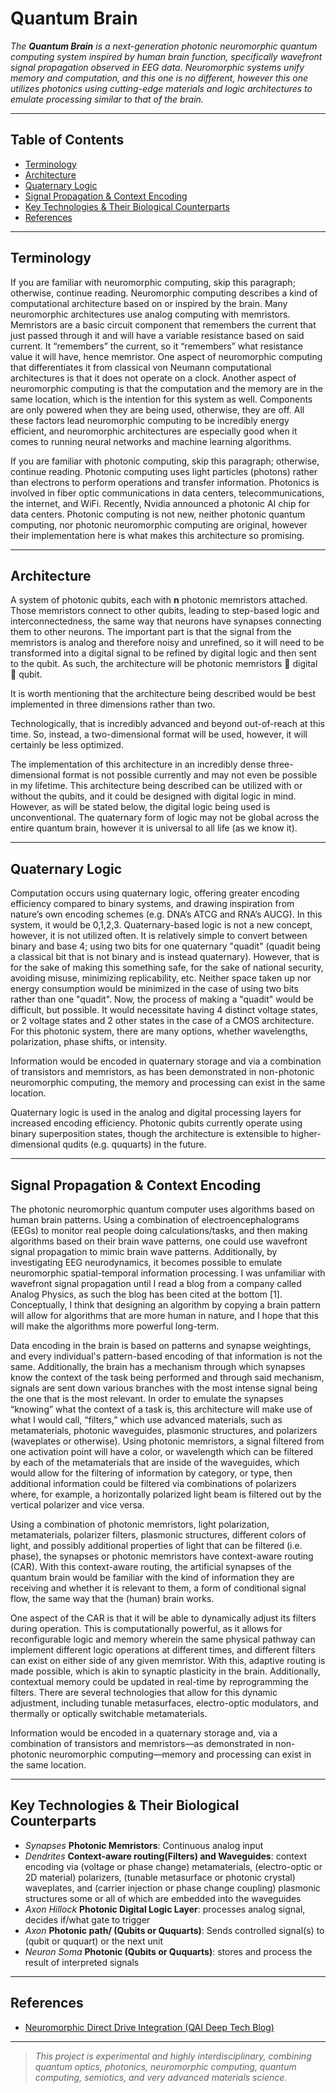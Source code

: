 # Quantum Brain

_The **Quantum Brain** is a next-generation photonic neuromorphic quantum computing system inspired by human brain function, specifically wavefront signal propagation observed in EEG data. Neuromorphic systems unify memory and computation, and this one is no different, however this one utilizes photonics using cutting-edge materials and logic architectures to emulate processing similar to that of the brain._

---

## Table of Contents

- [Terminology](#terminology)
- [Architecture](#architecture)
- [Quaternary Logic](#quaternary-logic)
- [Signal Propagation & Context Encoding](#signal-propagation--context-encoding)
- [Key Technologies & Their Biological Counterparts](#key-technologies—their-biological-counterparts)
- [References](#references)

---

## Terminology

If you are familiar with neuromorphic computing, skip this paragraph; otherwise, continue reading. Neuromorphic computing describes a kind of computational architecture based on or inspired by the brain. Many neuromorphic architectures use analog computing with memristors. Memristors are a basic circuit component that remembers the current that just passed through it and will have a variable resistance based on said current. It “remembers” the current, so it “remembers” what resistance value it will have, hence memristor. One aspect of neuromorphic computing that differentiates it from classical von Neumann computational architectures is that it does not operate on a clock. Another aspect of neuromorphic computing is that the computation and the memory are in the same location, which is the intention for this system as well. Components are only powered when they are being used, otherwise, they are off. All these factors lead neuromorphic computing to be incredibly energy efficient, and neuromorphic architectures are especially good when it comes to running neural networks and machine learning algorithms.

If you are familiar with photonic computing, skip this paragraph; otherwise, continue reading. Photonic computing uses light particles (photons) rather than electrons to perform operations and transfer information. Photonics is involved in fiber optic communications in data centers, telecommunications, the internet, and WiFi. Recently, Nvidia announced a photonic AI chip for data centers. Photonic computing is not new, neither photonic quantum computing, nor photonic neuromorphic computing are original, however their implementation here is what makes this architecture so promising.

---

## Architecture

A system of photonic qubits, each with **n** photonic memristors attached. Those memristors connect to other qubits, leading to step-based logic and interconnectedness, the same way that neurons have synapses connecting them to other neurons. The important part is that the signal from the memristors is analog and therefore noisy and unrefined, so it will need to be transformed into a digital signal to be refined by digital logic and then sent to the qubit. As such, the architecture will be photonic memristors  digital  qubit.

It is worth mentioning that the architecture being described would be best implemented in three dimensions rather than two.

Technologically, that is incredibly advanced and beyond out-of-reach at this time. So, instead, a two-dimensional format will be used, however, it will certainly be less optimized.

The implementation of this architecture in an incredibly dense three-dimensional format is not possible currently and may not even be possible in my lifetime. This architecture being described can be utilized with or without the qubits, and it could be designed with digital logic in mind. However, as will be stated below, the digital logic being used is unconventional. The quaternary form of logic may not be global across the entire quantum brain, however it is universal to all life (as we know it).

---

## Quaternary Logic

Computation occurs using quaternary logic, offering greater encoding efficiency compared to binary systems, and drawing inspiration from nature’s own encoding schemes (e.g. DNA’s ATCG and RNA’s AUCG). In this system, it would be 0,1,2,3. Quaternary-based logic is not a new concept, however, it is not utilized often. It is relatively simple to convert between binary and base 4; using two bits for one quaternary "quadit" (quadit being a classical bit that is not binary and is instead quaternary). However, that is for the sake of making this something safe, for the sake of national security, avoiding misuse, minimizing replicability, etc. Neither space taken up nor energy consumption would be minimized in the case of using two bits rather than one "quadit". Now, the process of making a "quadit" would be difficult, but possible. It would necessitate having 4 distinct voltage states, or 2 voltage states and 2 other states in the case of a CMOS architecture. For this photonic system, there are many options, whether wavelengths, polarization, phase shifts, or intensity.

Information would be encoded in quaternary storage and via a combination of transistors and memristors, as has been demonstrated in non-photonic neuromorphic computing, the memory and processing can exist in the same location.


Quaternary logic is used in the analog and digital processing layers for increased encoding efficiency. Photonic qubits currently operate using binary superposition states, though the architecture is extensible to higher-dimensional qudits (e.g. ququarts) in the future.

---

## Signal Propagation & Context Encoding

The photonic neuromorphic quantum computer uses algorithms based on human brain patterns. Using a combination of electroencephalograms (EEGs) to monitor real people doing calculations/tasks, and then making algorithms based on their brain wave patterns, one could use wavefront signal propagation to mimic brain wave patterns. Additionally, by investigating EEG neurodynamics, it becomes possible to emulate neuromorphic spatial-temporal information processing. I was unfamiliar with wavefront signal propagation until I read a blog from a company called Analog Physics, as such the blog has been cited at the bottom [1]. Conceptually, I think that designing an algorithm by copying a brain pattern will allow for algorithms that are more human in nature, and I hope that this will make the algorithms more powerful long-term.

Data encoding in the brain is based on patterns and synapse weightings, and every individual's pattern-based encoding of that information is not the same. Additionally, the brain has a mechanism through which synapses know the context of the task being performed and through said mechanism, signals are sent down various branches with the most intense signal being the one that is the most relevant. In order to emulate the synapses “knowing” what the context of a task is, this architecture will make use of what I would call, “filters,”  which use advanced materials, such as metamaterials, photonic waveguides, plasmonic structures, and polarizers (waveplates or otherwise). Using photonic memristors, a signal filtered from one activation point will have a color, or wavelength which can be filtered by each of the metamaterials that are inside of the waveguides, which would allow for the filtering of information by category, or type, then additional information could be filtered via combinations of polarizers where, for example, a horizontally polarized light beam is filtered out by the vertical polarizer and vice versa. 

Using a combination of photonic memristors, light polarization, metamaterials, polarizer filters, plasmonic structures, different colors of light, and possibly additional properties of light that can be filtered (i.e. phase), the synapses or photonic memristors have context-aware routing (CAR). With this context-aware routing, the artificial synapses of the quantum brain would be familiar with the kind of information they are receiving and whether it is relevant to them, a form of conditional signal flow, the same way that the (human) brain works. 

One aspect of the CAR is that it will be able to dynamically adjust its filters during operation. This is computationally powerful, as it allows for reconfigurable logic and memory wherein the same physical pathway can implement different logic operations at different times, and different filters can exist on either side of any given memristor. With this, adaptive routing is made possible, which is akin to synaptic plasticity in the brain. Additionally, contextual memory could be updated in real-time by reprogramming the filters. There are several technologies that allow for this dynamic adjustment, including tunable metasurfaces, electro-optic modulators, and thermally or optically switchable metamaterials.

Information would be encoded in a quaternary storage and, via a combination of transistors and memristors—as demonstrated in non-photonic neuromorphic computing—memory and processing can exist in the same location.

---

## Key Technologies & Their Biological Counterparts

-	_Synapses_ **Photonic Memristors**: Continuous analog input
-	_Dendrites_ **Context-aware routing(Filters) and Waveguides**: context encoding via (voltage or phase change) metamaterials, (electro-optic or 2D material) polarizers, (tunable metasurface or photonic crystal) waveplates, and (carrier injection or phase change coupling) plasmonic structures some or all of which are embedded into the waveguides
-	_Axon Hillock_ **Photonic Digital Logic Layer**: processes analog signal, decides if/what gate to trigger
-	_Axon_ **Photonic path/ (Qubits or Ququarts)**: Sends controlled signal(s) to (qubit or ququart) or the next unit
-	_Neuron Soma_ **Photonic (Qubits or Ququarts)**: stores and process the result of interpreted signals

---

## References

- [Neuromorphic Direct Drive Integration (QAI Deep Tech Blog)](https://qai.ai/deep-tech-blog/neuromorphic-direct-drive-integration-in-na-qai-qep-ndd-aom-semiotic-analysis-applications)

---

> *This project is experimental and highly interdisciplinary, combining quantum optics, photonics, neuromorphic computing, quantum computing, semiotics, and very advanced materials science.*
